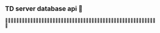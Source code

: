 ## TD server database api :link:



:handshake::handshake::handshake::handshake::handshake::handshake::handshake::handshake::handshake::handshake::handshake::handshake::handshake::handshake::handshake::handshake::handshake::handshake::handshake::handshake::handshake::handshake::handshake::handshake::handshake::handshake::handshake::handshake::handshake::handshake::handshake::handshake::handshake::handshake::handshake::handshake::handshake::handshake::handshake::handshake::handshake::handshake::handshake::handshake::handshake::handshake::handshake::handshake::handshake::handshake::handshake::handshake::handshake::handshake::handshake: